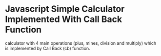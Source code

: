 # Javascript Simple Calculator Implemented With Call Back Function
calculator with 4 main operations (plus, mines, division and multiply) which is implemented by Call Back (cb) function. 

